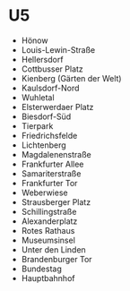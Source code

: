 # U5
- Hönow
- Louis-Lewin-Straße
- Hellersdorf
- Cottbusser Platz
- Kienberg (Gärten der Welt)
- Kaulsdorf-Nord
- Wuhletal
- Elsterwerdaer Platz
- Biesdorf-Süd
- Tierpark
- Friedrichsfelde
- Lichtenberg
- Magdalenenstraße
- Frankfurter Allee
- Samariterstraße
- Frankfurter Tor
- Weberwiese
- Strausberger Platz
- Schillingstraße
- Alexanderplatz
- Rotes Rathaus
- Museumsinsel
- Unter den Linden
- Brandenburger Tor
- Bundestag
- Hauptbahnhof 
